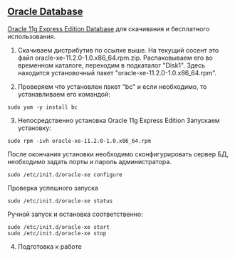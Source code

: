 ## [Oracle Database](https://www.oracle.com/database/index.html)
[Oracle 11g Express Edition Database](http://www.oracle.com/technetwork/database/database-technologies/express-edition/downloads/index.html) для скачивания и бесплатного использования.


1. Скачиваем дистрибутив по ссылке выше.
На текущий сосент это файл oracle-xe-11.2.0-1.0.x86_64.rpm.zip.
Распаковываем его во временном каталоге, переходим в подкаталог "Disk1".
Здесь находится установочный пакет "oracle-xe-11.2.0-1.0.x86_64.rpm". 

2. Проверяем что установлен пакет "bc" и если необходимо, то устанавливаем его командой:
~~~
sudo yum -y install bc
~~~

3. Непосредственно установка Oracle 11g Express Edition
Запускаем установку:
~~~
sudo rpm -ivh oracle-xe-11.2.0-1.0.x86_64.rpm
~~~

После окончания установки необходимо сконфигурировать сервер БД, необходимо задать порты и пароль администратора.
~~~
sudo /etc/init.d/oracle-xe configure
~~~

Проверка успешного запуска
~~~
sudo /etc/init.d/oracle-xe status
~~~

Ручной запуск и остановка соответственно:
~~~
sudo /etc/init.d/oracle-xe start
sudo /etc/init.d/oracle-xe stop
~~~

4. Подготовка к работе
